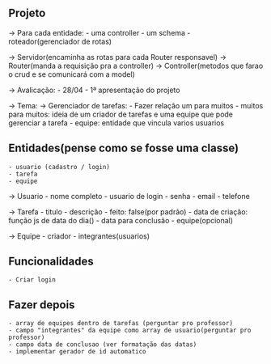 ## Projeto
-> Para cada entidade:
    - uma controller
    - um schema
    - roteador(gerenciador de rotas)

-> Servidor(encaminha as rotas para cada Router responsavel) -> Router(manda a requisição pra a controller) -> Controller(metodos que farao o crud e se comunicará com a model)

-> Avalicação:
    - 28/04 - 1ª apresentação do projeto 

-> Tema:
    -> Gerenciador de tarefas:
    - Fazer relação um para muitos
        - muitos para muitos: ideia de um criador de tarefas e uma equipe que pode gerenciar a tarefa
        - equipe: entidade que vincula varios usuarios

## Entidades(pense como se fosse uma classe)
    - usuario (cadastro / login)
    - tarefa
    - equipe

-> Usuario
    - nome completo
    - usuario de login
    - senha
    - email
    - telefone

-> Tarefa
    - titulo
    - descrição
    - feito: false(por padrão)
    - data de criação: função js de data do dia()
    - data para conclusão
    - equipe(opcional)   

-> Equipe
    - criador
    - integrantes(usuarios)

## Funcionalidades
    - Criar login

## Fazer depois
    - array de equipes dentro de tarefas (perguntar pro professor)
    - campo "integrantes" da equipe como array de usuario(perguntar pro professor)
    - campo data de conclusao (ver formatação das datas)
    - implementar gerador de id automatico